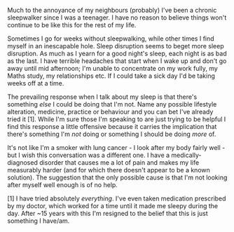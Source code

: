 Much to the annoyance of my neighbours (probably) I've been a chronic sleepwalker since I was a teenager. I have no reason to believe things won't continue to be like this for the rest of my life.

Sometimes I go for weeks without sleepwalking, while other times I find myself in an inescapable hole. Sleep disruption seems to beget more sleep disruption. As much as I yearn for a good night's sleep, each night is as bad as the last. I have terrible headaches that start when I wake up and don't go away until mid afternoon; I'm unable to concentrate on my work fully, my Maths study, my relationships etc. If I could take a sick day I'd be taking weeks off at a time.

The prevailing response when I talk about my sleep is that there's something _else_ I could be doing that I'm not. Name any possible lifestyle alteration, medicine, practice or behaviour and you can bet I've already tried it [1]. While I'm sure those I'm speaking to are just trying to be helpful I find this response a little offensive because it carries the implication that there's something I'm _not_ doing or something I should be doing _more_ of.

It's not like I'm a smoker with lung cancer - I look after my body fairly well - but I wish this conversation was a different one. I have a medically-diagnosed disorder that causes me a lot of pain and makes my life measurably harder (and for which there doesn't appear to be a known solution). The suggestion that the only possible cause is that I'm not looking after myself well enough is of no help.

[1] I have tried absolutely _everything_. I've even taken medication prescribed by my doctor, which worked for a time until it made me sleepy during the day. After ~15 years with this I'm resigned to the belief that this is just something I have/am.